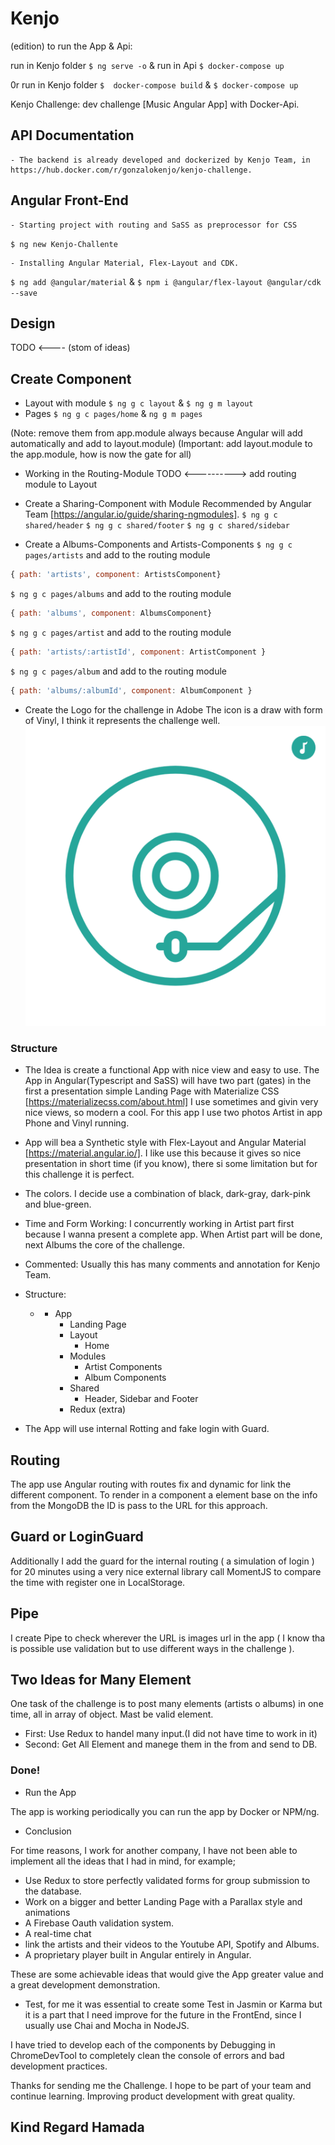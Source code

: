 # Kenjo

(edition) to run the App & Api:

  run in Kenjo folder `$ ng serve -o` & run in Api `$ docker-compose up` 
  
  0r run in Kenjo folder `$  docker-compose build`  & `$ docker-compose up` 
  


Kenjo Challenge: dev challenge [Music Angular App] with Docker-Api.

## API Documentation

    - The backend is already developed and dockerized by Kenjo Team, in https://hub.docker.com/r/gonzalokenjo/kenjo-challenge.

## Angular Front-End

    - Starting project with routing and SaSS as preprocessor for CSS

`$ ng new Kenjo-Challente`

    - Installing Angular Material, Flex-Layout and CDK.

`$ ng add @angular/material` & `$ npm i @angular/flex-layout @angular/cdk --save`

## Design

TODO <---- (stom of ideas)

## Create Component

- Layout with module
  `$ ng g c layout` & `$ ng g m layout`
- Pages
  `$ ng g c pages/home` & `ng g m pages`

(Note: remove them from app.module always because Angular will add automatically and add to layout.module)
(Important: add layout.module to the app.module, how is now the gate for all)

- Working in the Routing-Module
  TODO <----------> add routing module to Layout

- Create a Sharing-Component with Module
  Recommended by Angular Team [https://angular.io/guide/sharing-ngmodules].
  `$ ng g c shared/header`
  `$ ng g c shared/footer`
  `$ ng g c shared/sidebar`

- Create a Albums-Components and Artists-Components
  `$ ng g c pages/artists` and add to the routing module

```javascript
{ path: 'artists', component: ArtistsComponent}
```

`$ ng g c pages/albums` and add to the routing module

```javascript
{ path: 'albums', component: AlbumsComponent}
```

`$ ng g c pages/artist` and add to the routing module

```javascript
{ path: 'artists/:artistId', component: ArtistComponent }
```

`$ ng g c pages/album` and add to the routing module

```javascript
{ path: 'albums/:albumId', component: AlbumComponent }
```

- Create the Logo for the challenge in Adobe
  The icon is a draw with form of Vinyl, I think it represents the challenge well. ![image](./Kenjo/src/assets/logo/logo.png)

### Structure

- The Idea is create a functional App with nice view and easy to use. The App in Angular(Typescript and SaSS) will have two part (gates) in the first a presentation simple Landing Page with Materialize CSS [https://materializecss.com/about.html] I use sometimes and givin very nice views, so modern a cool. For this app I use two photos Artist in app Phone and Vinyl running.

- App will bea a Synthetic style with Flex-Layout and Angular Material [https://material.angular.io/]. I like use this because it gives so nice presentation in short time (if you know), there si some limitation but for this challenge it is perfect.

- The colors. I decide use a combination of black, dark-gray, dark-pink and blue-green.

- Time and Form Working: I concurrently working in Artist part first because I wanna present a complete app. When Artist part will be done, next Albums the core of the challenge.

- Commented: Usually this has many comments and annotation for Kenjo Team.

- Structure:
  - - App
      - Landing Page
      - Layout
        - Home
      - Modules
        - Artist Components
        - Album Components
      - Shared
        - Header, Sidebar and Footer
      - Redux (extra)
- The App will use internal Rotting and fake login with Guard.

## Routing

The app use Angular routing with routes fix and dynamic for link the different component. To render in a component a element base on the info from the MongoDB the ID is pass to the URL for this approach.

## Guard or LoginGuard

Additionally I add the guard for the internal routing ( a simulation of login ) for 20 minutes using a very nice external library call MomentJS to compare the time with register one in LocalStorage.

## Pipe

I create Pipe to check wherever the URL is images url in the app ( I know tha is possible use validation but to use different ways in the challenge ).

## Two Ideas for Many Element

One task of the challenge is to post many elements (artists o albums) in one time, all in array of object. Mast be valid element.

- First: Use Redux to handel many input.(I did not have time to work in it)
- Second: Get All Element and manege them in the from and send to DB.

### Done!

- Run the App

The app is working periodically you can run the app by Docker or NPM/ng.

- Conclusion

For time reasons, I work for another company, I have not been able to implement all the ideas that I had in mind, for example;

- Use Redux to store perfectly validated forms for group submission to the database.
- Work on a bigger and better Landing Page with a Parallax style and animations
- A Firebase Oauth validation system.
- A real-time chat
- link the artists and their videos to the Youtube API, Spotify and Albums.
- A proprietary player built in Angular entirely in Angular.

These are some achievable ideas that would give the App greater value and a great development demonstration.

- Test, for me it was essential to create some Test in Jasmin or Karma but it is a part that I need improve for the future in the FrontEnd, since I usually use Chai and Mocha in NodeJS.

I have tried to develop each of the components by Debugging in ChromeDevTool to completely clean the console of errors and bad development practices.

Thanks for sending me the Challenge. I hope to be part of your team and continue learning. Improving product development with great quality.

Kind Regard
Hamada
------
